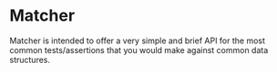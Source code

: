 # Matcher

Matcher is intended to offer a very simple and brief API for the most common tests/assertions that you would make against common data structures.
